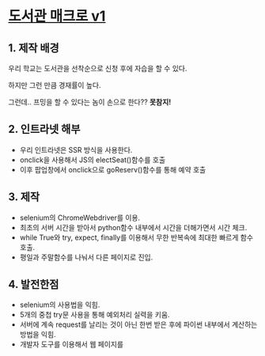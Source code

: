 # [도서관 매크로 v1](https://github.com/BetaTester772/bookLibrary/tree/master)

## 1. 제작 배경

우리 학교는 도서관을 선착순으로 신청 후에 자습을 할 수 있다.

하지만 그런 만큼 경재률이 높다.

그런데.. 프밍을 할 수 있다는 놈이 손으로 한다?? **못참지!**

## 2. 인트라넷 해부

* 우리 인트라넷은 SSR 방식을 사용한다.
* onclick을 사용해서 JS의 electSeat()함수를 호출
* 이후 팝업창에서 onclick으로 goReserv()함수를 통해 예약 호출

## 3. 제작

* selenium의 ChromeWebdriver를 이용.
* 최초의 서버 시간을 받아서 python함수 내부에서 시간을 더해가면서 시간 체크.
* while True와 try, expect, finally를 이용해서 무한 반복속에 최대한 빠르게 함수 호출.
* 평일과 주말함수를 나눠서 다른 페이지로 진입.

## 4. 발전한점

* selenium의 사용법을 익힘.
* 5개의 중첩 try문 사용을 통해 예외처리 실력을 키움.
* 서버에 계속 request를 날리는 것이 아닌 한번 받은 후에 파이썬 내부에서 계산하는 방법을 익힘.
* 개발자 도구를 이용해서 웹 페이지를 
